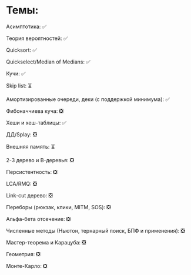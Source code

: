 <h1>Темы:</h1>

Асимптотика: ✅

Теория вероятностей: ✅

Quicksort: ✅

Quickselect/Median of Medians: ✅

Кучи: ✅

Skip list: ⏳

Амортизированные очереди, деки (с поддержкой минимума): ✅

Фибоначчиева куча: ❎

Хеши и хеш-таблицы: ✅

ДД/Splay: ❎

Внешняя память: ⏳

2-3 дерево и B-деревья: ❎

Персистентность: ❎

LCA/RMQ: ❎

Link-cut дерево: ❎

Переборы (рюкзак, клики, MITM, SOS): ❎

Альфа-бета отсечение: ❎

Численные методы (Ньютон, тернарный поиск, БПФ и применения): ❎

Мастер-теорема и Карацуба: ❎

Геометрия: ❎

Монте-Карло: ❎


